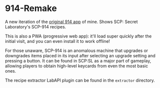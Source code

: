 # 914-Remake

A new iteration of the [original 914 app](https://github.com/Axwabo/914) of mine.
Shows SCP: Secret Laboratory's SCP-914 recipes.

This is also a PWA (progressive web app): it'll load super quickly after the initial visit,
and you can even install it to work offline!

For those unaware, SCP-914 is an anomalous machine that upgrades or downgrades items
placed in its input after selecting an upgrade setting and pressing a button.
It can be found in SCP:SL as a major part of gameplay, allowing players to obtain
high-level keycards from even the most basic ones.

The recipe extractor LabAPI plugin can be found in the `extractor` directory.
